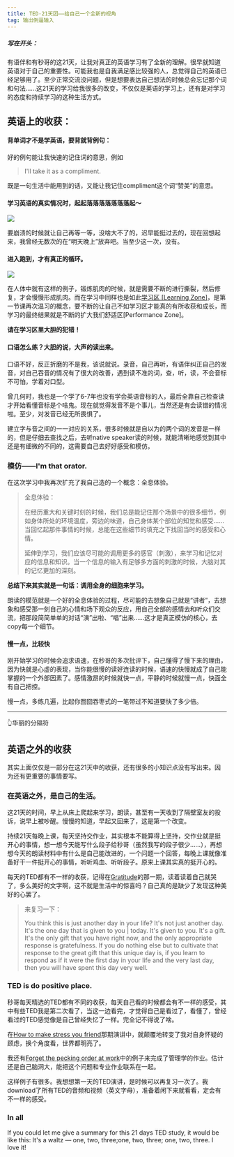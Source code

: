 ```yaml
---
title: TED·21天团——给自己一个全新的视角
tag: 输出倒逼输入
---
```

##### 写在开头：

有语伴和有秒哥的这21天，让我对真正的英语学习有了全新的理解。很早就知道英语对于自己的重要性。可能我也是自我满足感比较强的人，总觉得自己的英语已经足够用了。至少正常交流没问题，但是想要表达自己想法的时候总会忘记那个词和句法……这21天的学习给我很多的改变，不仅仅是英语的学习上，还有是对学习的态度和持续学习的这种生活方式。

## 英语上的收获：

#### 背单词才不是学英语，要背就背例句：

好的例句能让我快速的记住词的意思，例如

> I'll take it as a compliment.

既是一句生活中能用到的话，又能让我记住compliment这个词“赞美”的意思。

#### 学习英语的真实情况时，起起落落落落落落落起～

![](https://ws4.sinaimg.cn/large/006tNbRwgy1fft1kbr188j30jc0yfjt2.jpg)

要崩溃的时候就让自己再等一等，没啥大不了的，迟早能挺过去的，现在回想起来，我曾经无数次的在“明天晚上”放弃吧。当至少这一次，没有。

#### 进入跑到，才有真正的循环。

![](https://ws1.sinaimg.cn/large/006tNbRwgy1fft1td7oc4j30rk0lkgnw.jpg)

在人体中就有这样的例子，锻炼肌肉的时候，就是需要不断的进行撕裂，然后修复，才会慢慢形成肌肉。而在学习中同样也是如此[学习区  [Learning Zone]](https://www.ted.com/talks/eduardo_briceno_how_to_get_better_at_the_things_you_care_about?language=en)，是第一节课再次温习的概念，要不断的让自己不如学习区才能真的有所收获和成长，而学习的最终结果就是不断的扩大我们舒适区[Performance Zone]。

**请在学习区里大胆的犯错！**

#### 口语怎么练？大胆的说，大声的读出来。

口语不好，反正折磨的不是我，该说就说。录音，自己再听，有语伴纠正自己的发音，对自己吞音的情况有了很大的改善，遇到读不准的词，查，听，读，不会音标不可怕，学着对口型。

曾几何时，我也是一个学了6-7年也没有学会英语音标的人，最后全靠自己检查读才开始看懂音标是个啥鬼。现在就觉得发音不是个事儿，当然还是有会读错的情况啦。至少，对发音已经无所畏惧了。

建立字与音之间的一一对应的关系，很多时候就是自以为的两个词的发音是一样的，但是仔细去查找之后，去听native speaker读的时候，就能清晰地感觉到其中还是有细微的不同的，这需要自己去好好感受和模仿。

### 模仿——I'm that orator.

在这次学习中我再次扩充了我自己造的一个概念：全息体验。

> 全息体验：
>
> 在经历重大和关键时刻的时候，我们总是能记住那个场景中的很多细节，例如身体所处的环境温度，旁边的味道，自己身体某个部位的知觉和感受……当回忆起那件事情的时候，总能在这些细节的填充之下找回当时的感受和心情。
>
> 延伸到学习，我们应该尽可能的调用更多的感官（刺激），来学习和记忆对应的信息和知识。当一个信息的输入有足够多方面的刺激的时候，大脑对其的记忆更加的深刻。

**总结下来其实就是一句话：调用全身的细胞来学习。**

朗读的模范就是一个好的全息体验的过程，尽可能的去想象自己就是“讲者”，去想象和感受那一刻自己的心情和场下观众的反应，用自己全部的感情去和听众们交流，把那段简简单单的对话“演”出啦、“唱”出来……这才是真正模仿的核心，去copy每一个细节。

#### 慢一点，比较快

刚开始学习的时候会追求语速，在秒哥的多次批评下，自己懂得了慢下来的理由，因为快就是心虚的表现，当你能很慢的读好连读的时候，语速的快慢就成了自己能掌握的一个外部因素了。感情激昂的时候就快一点，平静的时候就慢一点，快面全有自己把控。

慢一点，多练几遍，比起你囫囵吞枣式的一笔带过不知道要快了多少倍。

---

👆华丽的分隔符

## 英语之外的收获

其实上面仅仅是一部分在这21天中的收获，还有很多的小知识点没有写出来。因为还有更重要的事情要写。

### 在英语之外，是自己的生活。

这21天的时间，早上从床上爬起来学习，朗读，甚至有一天收到了隔壁室友的投诉，说早上被吵醒。慢慢的知道，早起又回来了，这是第一个改变。

持续21天每晚上课，每天坚持交作业，其实根本不能算得上坚持，交作业就是挺开心的事情，想一想今天能写什么段子给秒哥（虽然我写的段子很少……），再想想今天的朗读材料中有什么是自己能改进的，一个问题一个回答，每晚上课就像准备好干一件挺开心的事情，听听鸡血、听听段子。原来上课其实真的挺开心的。

每天的TED都有不一样的收获，记得在[Gratitude](https://www.ted.com/talks/louie_schwartzberg_nature_beauty_gratitude)的那一期，读着读着自己就哭了，多么美好的文字啊，这不就是生活中的惊喜吗？自己真的是缺少了发现这种美好的心罢了。

> 来复习一下：
>
> You think this is just another day in your life? It's not just another day. It's the one day that is given to you | today. It's given to you. It's a gift. It's the only gift that you have right now, and the only appropriate response is gratefulness. If you do nothing else but to cultivate that response to the great gift that this unique day is, if you learn to respond as if it were the first day in your life and the very last day, then you will have spent this day very well.

### TED is do positive place.

秒哥每天精选的TED都有不同的收获，每天自己看的时候都会有不一样的感受，其中有些TED我是第二次看了，当这一边看完，才觉得自己是看过了，看懂了，曾经看过的TED感觉像是自己曾经失忆了一样。完全记不得说了啥。

在[How to make stress you friend](https://www.ted.com/talks/kelly_mcgonigal_how_to_make_stress_your_friend)那期演讲中，就颠覆地转变了我对自身怀疑的顾虑，换个角度看，世界都明亮了。

我还有[Forget the pecking order at work](https://www.ted.com/talks/margaret_heffernan_why_it_s_time_to_forget_the_pecking_order_at_work)中的例子来完成了管理学的作业。估计还是自己脑洞大，能把这个问题和专业作业联系在一起。

这样例子有很多。我想想第一天的TED演讲，是时候可以再复习一次了。我download了所有TED的音频和视频（英文字母），准备着闲下来就看看，定会有不一样的感受。

### In all

If you could let me give a summary for this 21 days TED study, it would be like this: It's a waltz — one, two, three;one, two, three; one, two, three. I love it!
